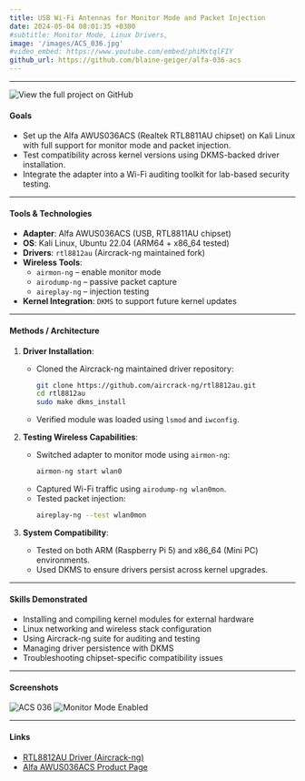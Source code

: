 ```yaml
---
title: USB Wi-Fi Antennas for Monitor Mode and Packet Injection
date: 2024-05-04 08:01:35 +0300
#subtitle: Monitor Mode, Linux Drivers, 
image: '/images/ACS_036.jpg'
#video_embed: https://www.youtube.com/embed/phiMxtqlFIY
github_url: https://github.com/blaine-geiger/alfa-036-acs
---
```


---

<a href="{{ page.github_url }}" target="_blank" style="text-decoration: none;">
  <img src="https://img.shields.io/badge/View%20The%20Details%20on-GitHub-181717?style=for-the-badge&logo=github" alt="View the full project on GitHub">
</a>

####  **Goals**
- Set up the Alfa AWUS036ACS (Realtek RTL8811AU chipset) on Kali Linux with full support for monitor mode and packet injection.
- Test compatibility across kernel versions using DKMS-backed driver installation.
- Integrate the adapter into a Wi-Fi auditing toolkit for lab-based security testing.

---

####  **Tools & Technologies**
- **Adapter**: Alfa AWUS036ACS (USB, RTL8811AU chipset)
- **OS**: Kali Linux, Ubuntu 22.04 (ARM64 + x86_64 tested)
- **Drivers**: `rtl8812au` (Aircrack-ng maintained fork)
- **Wireless Tools**: 
  - `airmon-ng` – enable monitor mode
  - `airodump-ng` – passive packet capture
  - `aireplay-ng` – injection testing
- **Kernel Integration**: `DKMS` to support future kernel updates

---

####  **Methods / Architecture**
1. **Driver Installation**:
   - Cloned the Aircrack-ng maintained driver repository:
     ```bash
     git clone https://github.com/aircrack-ng/rtl8812au.git
     cd rtl8812au
     sudo make dkms_install
     ```
   - Verified module was loaded using `lsmod` and `iwconfig`.

2. **Testing Wireless Capabilities**:
   - Switched adapter to monitor mode using `airmon-ng`:
     ```bash
     airmon-ng start wlan0
     ```
   - Captured Wi-Fi traffic using `airodump-ng wlan0mon`.
   - Tested packet injection:
     ```bash
     aireplay-ng --test wlan0mon
     ```

3. **System Compatibility**:
   - Tested on both ARM (Raspberry Pi 5) and x86_64 (Mini PC) environments.
   - Used DKMS to ensure drivers persist across kernel upgrades.

---

####  **Skills Demonstrated**
- Installing and compiling kernel modules for external hardware
- Linux networking and wireless stack configuration
- Using Aircrack-ng suite for auditing and testing
- Managing driver persistence with DKMS
- Troubleshooting chipset-specific compatibility issues

---

####  **Screenshots**
![ACS 036](/assets/img/projects/wifi_adapters/ACS_036.jpg)
![Monitor Mode Enabled](/assets/img/projects/wifi_adapters/iwconfig_monitor_mode_blur.png)


---

####  **Links**
- [RTL8812AU Driver (Aircrack-ng)](https://github.com/aircrack-ng/rtl8812au)
- [Alfa AWUS036ACS Product Page](https://www.alfa.com.tw/products_show.php?pc=34&ps=216)

<br>
<br>